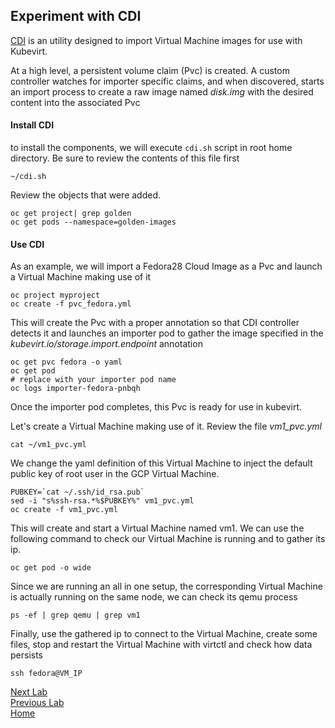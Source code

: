 ## Experiment with CDI

[CDI](https://github.com/kubevirt/containerized-data-importer) is an utility designed to import Virtual Machine images for use with Kubevirt. 

At a high level, a persistent volume claim (Pvc) is created. A custom controller watches for importer specific claims, and when discovered, starts an import process to create a raw image named *disk.img* with the desired content into the associated Pvc

#### Install CDI

to install the components, we will execute `cdi.sh` script in root home directory. Be sure to review the contents of this file first

```
~/cdi.sh
```

Review the objects that were added.

```
oc get project| grep golden
oc get pods --namespace=golden-images
```

#### Use CDI

As an example, we will import a Fedora28 Cloud Image as a Pvc and launch a Virtual Machine making use of it

```
oc project myproject
oc create -f pvc_fedora.yml
```

This will create the Pvc with a proper annotation so that CDI controller detects it and launches an importer pod to gather the image specified in the *kubevirt.io/storage.import.endpoint* annotation

```
oc get pvc fedora -o yaml
oc get pod
# replace with your importer pod name
oc logs importer-fedora-pnbqh
```

Once the importer pod completes, this Pvc is ready for use in kubevirt.

Let's create a Virtual Machine making use of it. Review the file *vm1_pvc.yml*

```
cat ~/vm1_pvc.yml
```

We change the yaml definition of this Virtual Machine to inject the default public key of root user in the GCP Virtual Machine.

```
PUBKEY=`cat ~/.ssh/id_rsa.pub`
sed -i "s%ssh-rsa.*%$PUBKEY%" vm1_pvc.yml
oc create -f vm1_pvc.yml
```

This will create and start a Virtual Machine named vm1. We can use the following command to check our Virtual Machine is running and to gather its ip.

```
oc get pod -o wide
```

Since we are running an all in one setup, the corresponding Virtual Machine is actually running on the same node, we can check its qemu process

```
ps -ef | grep qemu | grep vm1
```

Finally, use the gathered ip to connect to the Virtual Machine, create some files, stop and restart the Virtual Machine with virtctl and check how data persists

```
ssh fedora@VM_IP
```

[Next Lab](../lab8/lab8.md)\
[Previous Lab](../lab6/lab6.md)\
[Home](../../README.md)

